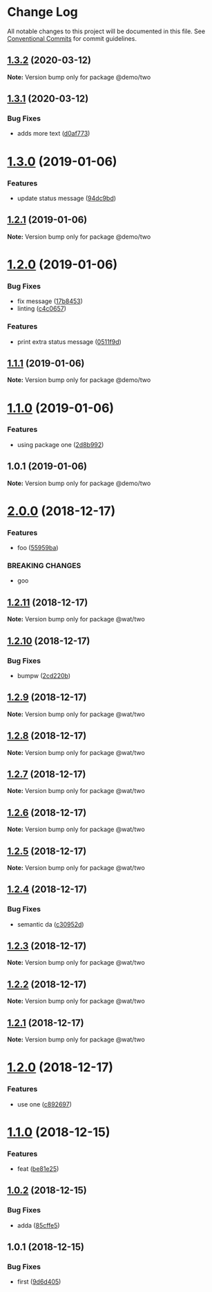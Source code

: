 # Change Log

All notable changes to this project will be documented in this file.
See [Conventional Commits](https://conventionalcommits.org) for commit guidelines.

## [1.3.2](https://github.com/FilipStenbeck/lerna-semantic-release-demo/compare/@demo/two@1.3.1...@demo/two@1.3.2) (2020-03-12)

**Note:** Version bump only for package @demo/two





## [1.3.1](https://github.com/FilipStenbeck/lerna-semantic-release-demo/compare/@demo/two@1.3.0...@demo/two@1.3.1) (2020-03-12)


### Bug Fixes

* adds more text ([d0af773](https://github.com/FilipStenbeck/lerna-semantic-release-demo/commit/d0af773))





# [1.3.0](https://github.com/FilipStenbeck/lerna-semantic-release-demo/compare/@demo/two@1.2.1...@demo/two@1.3.0) (2019-01-06)


### Features

* update status message ([94dc9bd](https://github.com/FilipStenbeck/lerna-semantic-release-demo/commit/94dc9bd))





## [1.2.1](https://github.com/FilipStenbeck/lerna-semantic-release-demo/compare/@demo/two@1.2.0...@demo/two@1.2.1) (2019-01-06)

**Note:** Version bump only for package @demo/two





# [1.2.0](https://github.com/FilipStenbeck/lerna-semantic-release-demo/compare/@demo/two@1.1.1...@demo/two@1.2.0) (2019-01-06)


### Bug Fixes

* fix message ([17b8453](https://github.com/FilipStenbeck/lerna-semantic-release-demo/commit/17b8453))
* linting ([c4c0657](https://github.com/FilipStenbeck/lerna-semantic-release-demo/commit/c4c0657))


### Features

* print extra status message ([0511f9d](https://github.com/FilipStenbeck/lerna-semantic-release-demo/commit/0511f9d))





## [1.1.1](https://github.com/FilipStenbeck/lerna-semantic-release-demo/compare/@demo/two@1.1.0...@demo/two@1.1.1) (2019-01-06)

**Note:** Version bump only for package @demo/two





# [1.1.0](https://github.com/FilipStenbeck/lerna-semantic-release-demo/compare/@demo/two@1.0.1...@demo/two@1.1.0) (2019-01-06)


### Features

* using package one ([2d8b992](https://github.com/FilipStenbeck/lerna-semantic-release-demo/commit/2d8b992))





## 1.0.1 (2019-01-06)

**Note:** Version bump only for package @demo/two





# [2.0.0](https://github.com/FilipStenbeck/test/compare/@wat/two@1.2.11...@wat/two@2.0.0) (2018-12-17)


### Features

* foo ([55959ba](https://github.com/FilipStenbeck/test/commit/55959ba))


### BREAKING CHANGES

* goo





## [1.2.11](https://github.com/FilipStenbeck/test/compare/@wat/two@1.2.10...@wat/two@1.2.11) (2018-12-17)

**Note:** Version bump only for package @wat/two





## [1.2.10](https://github.com/FilipStenbeck/test/compare/@wat/two@1.2.9...@wat/two@1.2.10) (2018-12-17)


### Bug Fixes

* bumpw ([2cd220b](https://github.com/FilipStenbeck/test/commit/2cd220b))





## [1.2.9](https://github.com/FilipStenbeck/test/compare/@wat/two@1.2.8...@wat/two@1.2.9) (2018-12-17)

**Note:** Version bump only for package @wat/two





## [1.2.8](https://github.com/FilipStenbeck/test/compare/@wat/two@1.2.7...@wat/two@1.2.8) (2018-12-17)

**Note:** Version bump only for package @wat/two





## [1.2.7](https://github.com/FilipStenbeck/test/compare/@wat/two@1.2.6...@wat/two@1.2.7) (2018-12-17)

**Note:** Version bump only for package @wat/two





## [1.2.6](https://github.com/FilipStenbeck/test/compare/@wat/two@1.2.5...@wat/two@1.2.6) (2018-12-17)

**Note:** Version bump only for package @wat/two





## [1.2.5](https://github.com/FilipStenbeck/test/compare/@wat/two@1.2.4...@wat/two@1.2.5) (2018-12-17)

**Note:** Version bump only for package @wat/two





## [1.2.4](https://github.com/FilipStenbeck/test/compare/@wat/two@1.2.3...@wat/two@1.2.4) (2018-12-17)


### Bug Fixes

* semantic da ([c30952d](https://github.com/FilipStenbeck/test/commit/c30952d))





## [1.2.3](https://github.com/FilipStenbeck/test/compare/@wat/two@1.2.2...@wat/two@1.2.3) (2018-12-17)

**Note:** Version bump only for package @wat/two





## [1.2.2](https://github.com/FilipStenbeck/test/compare/@wat/two@1.2.1...@wat/two@1.2.2) (2018-12-17)

**Note:** Version bump only for package @wat/two





## [1.2.1](https://github.com/FilipStenbeck/test/compare/@wat/two@1.2.0...@wat/two@1.2.1) (2018-12-17)

**Note:** Version bump only for package @wat/two





# [1.2.0](https://github.com/FilipStenbeck/test/compare/@wat/two@1.1.0...@wat/two@1.2.0) (2018-12-17)


### Features

* use one ([c892697](https://github.com/FilipStenbeck/test/commit/c892697))





# [1.1.0](https://github.com/FilipStenbeck/test/compare/@wat/two@1.0.2...@wat/two@1.1.0) (2018-12-15)


### Features

* feat ([be81e25](https://github.com/FilipStenbeck/test/commit/be81e25))





## [1.0.2](https://github.com/FilipStenbeck/test/compare/@wat/two@1.0.1...@wat/two@1.0.2) (2018-12-15)


### Bug Fixes

* adda ([85cffe5](https://github.com/FilipStenbeck/test/commit/85cffe5))





## 1.0.1 (2018-12-15)


### Bug Fixes

* first ([9d6d405](https://github.com/FilipStenbeck/test/commit/9d6d405))
